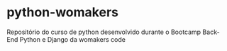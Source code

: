 # python-womakers
Repositório do curso de python desenvolvido durante o Bootcamp Back-End Python e Django da womakers code
